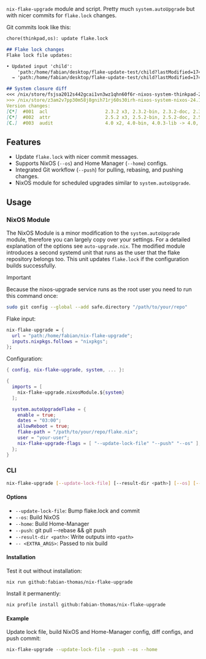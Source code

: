 `nix-flake-upgrade` module and script. Pretty much `system.autoUpgrade` but with nicer commits for `flake.lock` changes.

Git commits look like this:
```md
chore(thinkpad,os): update flake.lock

## Flake lock changes
Flake lock file updates:

• Updated input 'child':
    'path:/home/fabian/desktop/flake-update-test/child?lastModified=1745778931&narHash=sha256-i%2Bl6bo9KOKCrnBoAKtAJ46kpX61pamb4MAk2UwMcbvE%3D' (2025-04-27)
  → 'path:/home/fabian/desktop/flake-update-test/child?lastModified=1745781832&narHash=sha256-lzFCaTPSx8UcCJQBNHtdgtbQNnRk1XBrIfcV7SaalZg%3D' (2025-04-27)

## System closure diff
<<< /nix/store/fsjsa2012s442gcai1vn3wz1qhn60f6r-nixos-system-thinkpad-24.11pre-git
>>> /nix/store/z3am2v7pp30m58j8gnih71rj60s30irh-nixos-system-nixos-24.11.20250424.5630cf1
Version changes:
[C*]  #001  acl                     2.3.2 x3, 2.3.2-bin, 2.3.2-doc, 2.3.2-man -> 2.3.2, 2.3.2-bin, 2.3.2-doc, 2.3.2-man
[C*]  #002  attr                    2.5.2 x3, 2.5.2-bin, 2.5.2-doc, 2.5.2-man -> 2.5.2, 2.5.2-bin, 2.5.2-doc, 2.5.2-man
[C.]  #003  audit                   4.0 x2, 4.0-bin, 4.0.3-lib -> 4.0, 4.0-bin
```

## Features

- Update `flake.lock` with nicer commit messages.
- Supports NixOS (`--os`) and Home Manager (`--home`) configs.
- Integrated Git workflow (`--push`) for pulling, rebasing, and pushing changes.
- NixOS module for scheduled upgrades similar to `system.autoUpgrade`.

## Usage

### NixOS Module

The NixOS Module is a minor modification to the `system.autoUpgrade` module, therefore you can largely copy over your settings.
For a detailed explanation of the options see `auto-upgrade.nix`.
The modified module introduces a second systemd unit that runs as the user that the flake repository belongs too.
This unit updates `flake.lock` if the configuration builds successfully.

> [!IMPORTANT]
> Because the nixos-upgrade service runs as the root user you need to run this command once:
> ``` sh
> sudo git config --global --add safe.directory "/path/to/your/repo"
> ```

Flake input:
```nix
nix-flake-upgrade = {
  url = "path:/home/fabian/nix-flake-upgrade";
  inputs.nixpkgs.follows = "nixpkgs";
};
```

Configuration:
```nix
{ config, nix-flake-upgrade, system, ... }:

{
  imports = [
    nix-flake-upgrade.nixosModule.${system}
  ];

  system.autoUpgradeFlake = {
    enable = true;
    dates = "03:00";
    allowReboot = true;
    flake-path = "/path/to/your/repo/flake.nix";
    user = "your-user";
    nix-flake-upgrade-flags = [ "--update-lock-file" "--push" "--os" ];
  };
}
```

### CLI

```bash
nix-flake-upgrade [--update-lock-file] [--result-dir <path>] [--os] [--home] [--push] [<FLAKE_DIR>] [-- <EXTRA_ARGS>...]
```

#### Options

- `--update-lock-file`:  Bump flake.lock and commit
- `--os`:                Build NixOS
- `--home`:              Build Home-Manager
- `--push`:              git pull --rebase && git push
- `--result-dir <path>`: Write outputs into `<path>`
- `-- <EXTRA_ARGS>`:     Passed to nix build

#### Installation

Test it out without installation:
```
nix run github:fabian-thomas/nix-flake-upgrade
```

Install it permanently:
```
nix profile install github:fabian-thomas/nix-flake-upgrade
```

#### Example

Update lock file, build NixOS and Home-Manager config, diff configs, and push commit:
```bash
nix-flake-upgrade --update-lock-file --push --os --home
```
